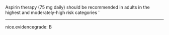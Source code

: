 Aspirin therapy (75 mg daily) should be recommended in adults in the highest and moderately-high risk categories
'

---
 nice.evidencegrade: B
